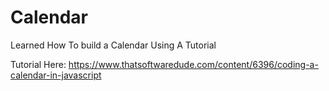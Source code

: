 # Calendar
Learned How To build a Calendar Using A Tutorial

Tutorial Here: 
https://www.thatsoftwaredude.com/content/6396/coding-a-calendar-in-javascript
